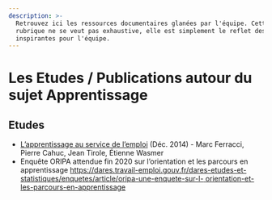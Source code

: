 ```yaml
---
description: >-
  Retrouvez ici les ressources documentaires glanées par l'équipe. Cette
  rubrique ne se veut pas exhaustive, elle est simplement le reflet des lectures
  inspirantes pour l'équipe.
---
```


# Les Etudes / Publications autour du sujet Apprentissage

## Etudes

* [L’apprentissage au service de l’emploi](http://www.cae-eco.fr/L-apprentissage-au-service-de-l-emploi) \(Déc. 2014\) - Marc Ferracci, Pierre Cahuc, Jean Tirole, Étienne Wasmer  
* Enquête ORIPA attendue fin 2020 sur l’orientation et les parcours en apprentissage [https://dares.travail-emploi.gouv.fr/dares-etudes-et-statistiques/enquetes/article/oripa-une-enquete-sur-l- orientation-et-les-parcours-en-apprentissage](https://dares.travail-emploi.gouv.fr/dares-etudes-et-statistiques/enquetes/article/oripa-une-enquete-sur-l-orientation-et-les-parcours-en-apprentissage)




